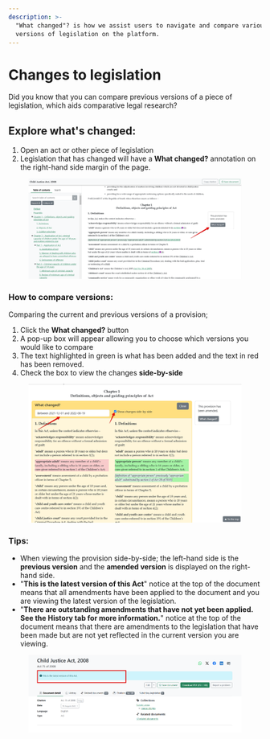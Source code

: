 ```yaml
---
description: >-
  "What changed"? is how we assist users to navigate and compare various
  versions of legislation on the platform.
---
```


# Changes to legislation




Did you know that you can compare previous versions of a piece of legislation, which aids comparative legal research?&#x20;

## Explore what's changed:

1. Open an act or other piece of legislation
2. Legislation that has changed will have a **What changed?** annotation on the right-hand side margin of the page.

<figure><img src="../.gitbook/assets/seylii--legislation 1.png" alt=""><figcaption></figcaption></figure>

### How to compare versions:

Comparing the current and previous versions of a provision;

1. Click the **What changed?** button
2. A pop-up box will appear allowing you to choose which versions you would like to compare&#x20;
3. The text highlighted in green is what has been added and the text in red has been removed.
4. Check the box to view the changes **side-by-side**

<figure><img src="../.gitbook/assets/seylii--legislation 2.png" alt=""><figcaption></figcaption></figure>

### Tips:

* When viewing the provision side-by-side; the left-hand side is the **previous version** and the **amended version** is displayed on the right-hand side.
* "**This is the latest version of this Act**" notice at the top of the document means that all amendments have been applied to the document and you are viewing the latest version of the legislation.
* "**There are outstanding amendments that have not yet been applied. See the History tab for more information.**" notice at the top of the document means that there are amendments to the legislation that have been made but are not yet reflected in the current version you are viewing.

<figure><img src="../.gitbook/assets/seylii--legislation 3.png" alt=""><figcaption></figcaption></figure>